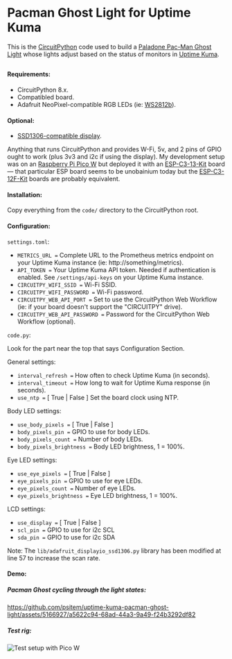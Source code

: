 # Pacman Ghost Light for Uptime Kuma

This is the [CircuitPython](https://circuitpython.org/) code used to build a [Paladone Pac-Man Ghost Light](https://amzn.to/49Cp8EF) whose lights adjust based on the status of monitors in [Uptime Kuma](https://uptime.kuma.pet/).

##

#### Requirements: 
  - CircuitPython 8.x.
  - Compatibled board.
  - Adafruit NeoPixel-compatible RGB LEDs (ie: [WS2812b](https://amzn.to/43dU3Vh)).

#### Optional:
  - [SSD1306-compatible display](https://amzn.to/48IWCA0).

Anything that runs CircuitPython and provides W-Fi, 5v, and 2 pins of GPIO ought to work (plus 3v3 and i2c if using the display). My development setup was on an [Raspberry Pi Pico W](https://www.raspberrypi.com/products/raspberry-pi-pico/?variant=raspberry-pi-pico-w) but deployed it with an [ESP-C3-13-Kit](https://amzn.to/3wOrRMG) board — that particular ESP board seems to be unobainium today but the [ESP-C3-12F-Kit](https://amzn.to/3PgFWsz) boards are probably equivalent.

#### Installation:

Copy everything from the `code/` directory to the CircuitPython root.

#### Configuration:

`settings.toml`:

* `METRICS_URL =` Complete URL to the Prometheus metrics endpoint on your Uptime Kuma instance (ie: http://something/metrics).
* `API_TOKEN =` Your Uptime Kuma API token. Needed if authentication is enabled. See `/settings/api-keys` on your Uptime Kuma instance.
* `CIRCUITPY_WIFI_SSID =` Wi-Fi SSID.
* `CIRCUITPY_WIFI_PASSWORD =` Wi-Fi password.
* `CIRCUITPY_WEB_API_PORT =` Set to use the CircuitPython Web Workflow (ie: if your board doesn't support the "CIRCUITPY" drive).
* `CIRCUITPY_WEB_API_PASSWORD =` Password for the CircuitPython Web Workflow (optional).

`code.py`:

Look for the part near the top that says Configuration Section.

General settings:
* `interval_refresh =` How often to check Uptime Kuma (in seconds).
* `interval_timeout =` How long to wait for Uptime Kuma response (in seconds).
* `use_ntp =` [ True | False ] Set the board clock using NTP.

Body LED settings:
* `use_body_pixels =` [ True | False ]
* `body_pixels_pin =` GPIO to use for body LEDs.
* `body_pixels_count =` Number of body LEDs.
* `body_pixels_brightness =` Body LED brightness, 1 = 100%.

Eye LED settings:
* `use_eye_pixels =` [ True | False ]
* `eye_pixels_pin =` GPIO to use for eye LEDs.
* `eye_pixels_count =` Number of eye LEDs.
* `eye_pixels_brightness =` Eye LED brightness, 1 = 100%.

LCD settings:
* `use_display =` [ True | False ]
* `scl_pin =` GPIO to use for i2c SCL
* `sda_pin =` GPIO to use for i2c SDA

Note: The `lib/adafruit_displayio_ssd1306.py` library has been modified at line 57 to increase the scan rate.

#### Demo:

##### Pacman Ghost cycling through the light states:

https://github.com/psitem/uptime-kuma-pacman-ghost-light/assets/5166927/a5622c94-68ad-44a3-9a49-f24b3292df82

##### Test rig:
![Test setup with Pico W](https://github.com/psitem/uptime-kuma-pacman-ghost-light/assets/5166927/cf1119aa-5878-41fa-96da-d2a0e75dbe5c)
